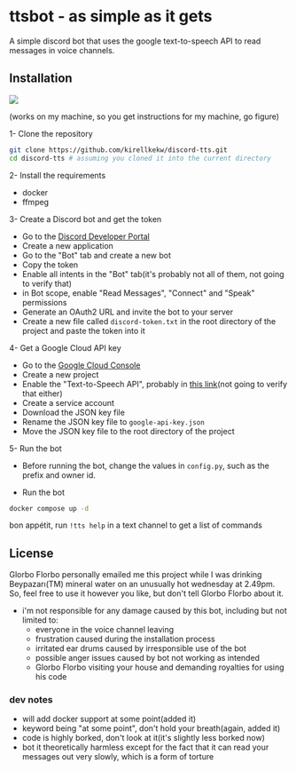 # ttsbot - as simple as it gets

A simple discord bot that uses the google text-to-speech API to read messages in voice channels.

## Installation

<div>
<img src="https://blog.codinghorror.com/content/images/uploads/2007/03/6a0120a85dcdae970b0128776ff992970c-pi.png" align: center; />
</div>

(works on my machine, so you get instructions for my machine, go figure)

1- Clone the repository

```bash
git clone https://github.com/kirellkekw/discord-tts.git
cd discord-tts # assuming you cloned it into the current directory
```

2- Install the requirements

- docker
- ffmpeg

3- Create a Discord bot and get the token

- Go to the [Discord Developer Portal](https://discord.com/developers/applications)
- Create a new application
- Go to the "Bot" tab and create a new bot
- Copy the token
- Enable all intents in the "Bot" tab(it's probably not all of them, not going to verify that)
- in Bot scope, enable "Read Messages", "Connect" and "Speak" permissions
- Generate an OAuth2 URL and invite the bot to your server
- Create a new file called `discord-token.txt` in the root directory of the project and paste the token into it

4- Get a Google Cloud API key

- Go to the [Google Cloud Console](https://console.cloud.google.com/)
- Create a new project
- Enable the "Text-to-Speech API", probably in [this link](https://console.cloud.google.com/apis/api/texttospeech.googleapis.com)(not going to verify that either)
- Create a service account
- Download the JSON key file
- Rename the JSON key file to `google-api-key.json`
- Move the JSON key file to the root directory of the project

5- Run the bot

- Before running the bot, change the values in `config.py`, such as the prefix and owner id.

- Run the bot

```bash
docker compose up -d
```

bon appétit, run `!tts help` in a text channel to get a list of commands

## License

Glorbo Florbo personally emailed me this project while I was drinking Beypazarı(TM) mineral water on an unusually
hot wednesday at 2.49pm. So, feel free to use it however you like, but don't tell Glorbo Florbo
about it.

- i'm not responsible for any damage caused by this bot, including but not limited to:
  - everyone in the voice channel leaving
  - frustration caused during the installation process
  - irritated ear drums caused by irresponsible use of the bot
  - possible anger issues caused by bot not working as intended
  - Glorbo Florbo visiting your house and demanding royalties for using his code

### dev notes

- will add docker support at some point(added it)
- keyword being "at some point", don't hold your breath(again, added it)
- code is highly borked, don't look at it(it's slightly less borked now)
- bot it theoretically harmless except for the fact that it can read your messages out very slowly, which is a form of torture
 
